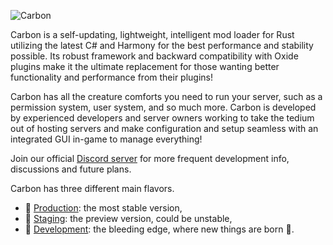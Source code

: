 ![Carbon](https://codefling.com/uploads/monthly_2023_03/image.thumb.png.276343ad1b15a658368a7ae6e252172f.png)

Carbon is a self-updating, lightweight, intelligent mod loader for Rust utilizing the latest C# and Harmony for the best performance and stability possible. Its robust framework and backward compatibility with Oxide plugins make it the ultimate replacement for those wanting better functionality and performance from their plugins!

Carbon has all the creature comforts you need to run your server, such as a permission system, user system, and so much more. Carbon is developed by experienced developers and server owners working to take the tedium out of hosting servers and make configuration and setup seamless with an integrated GUI in-game to manage everything!

Join our official [Discord server][discord] for more frequent development info, discussions and future plans.


Carbon has three different main flavors.

- 🥇 [Production]: the most stable version,
- 🥈 [Staging]: the preview version, could be unstable,
- 🥉 [Development]: the bleeding edge, where new things are born 🍼.

[discord]: https://discord.gg/eXPcNKK4yd
[production]: https://github.com/Carbon-Modding/Carbon.Core/releases/latest
[staging]: https://github.com/Carbon-Modding/Carbon.Core/releases/tag/staging_build
[development]: https://github.com/Carbon-Modding/Carbon.Core/releases/tag/develop_build
